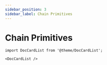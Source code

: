 ```yaml
---
sidebar_position: 3
sidebar_label: Chain Primitives
---
```


# Chain Primitives

```mdx-code-block
import DocCardList from '@theme/DocCardList';

<DocCardList />
```

